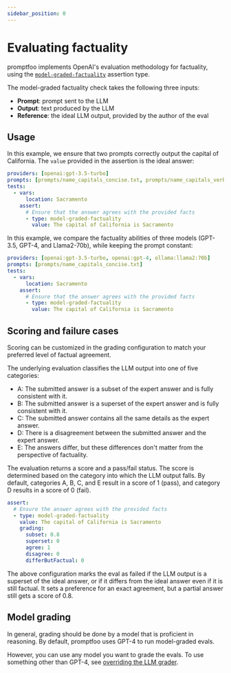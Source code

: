 ```yaml
---
sidebar_position: 0
---
```


# Evaluating factuality

promptfoo implements OpenAI's evaluation methodology for factuality, using the [`model-graded-factuality`](/docs/configuration/expected-outputs#model-graded-evals) assertion type.

The model-graded factuality check takes the following three inputs:

- **Prompt**: prompt sent to the LLM
- **Output**: text produced by the LLM
- **Reference**: the ideal LLM output, provided by the author of the eval

## Usage

In this example, we ensure that two prompts correctly output the capital of California. The `value` provided in the assertion is the ideal answer:

```yaml
providers: [openai:gpt-3.5-turbo]
prompts: [prompts/name_capitals_concise.txt, prompts/name_capitals_verbose.txt]
tests:
  - vars:
      location: Sacramento
    assert:
      # Ensure that the answer agrees with the provided facts
      - type: model-graded-factuality
        value: The capital of California is Sacramento
```

In this example, we compare the factuality abilities of three models (GPT-3.5, GPT-4, and Llama2-70b), while keeping the prompt constant:

```yaml
providers: [openai:gpt-3.5-turbo, openai:gpt-4, ollama:llama2:70b]
prompts: [prompts/name_capitals_concise.txt]
tests:
  - vars:
      location: Sacramento
    assert:
      # Ensure that the answer agrees with the provided facts
      - type: model-graded-factuality
        value: The capital of California is Sacramento
```

## Scoring and failure cases

Scoring can be customized in the grading configuration to match your preferred level of factual agreement.

The underlying evaluation classifies the LLM output into one of five categories:

- A: The submitted answer is a subset of the expert answer and is fully consistent with it.
- B: The submitted answer is a superset of the expert answer and is fully consistent with it.
- C: The submitted answer contains all the same details as the expert answer.
- D: There is a disagreement between the submitted answer and the expert answer.
- E: The answers differ, but these differences don't matter from the perspective of factuality.

The evaluation returns a score and a pass/fail status. The score is determined based on the category into which the LLM output falls. By default, categories A, B, C, and E result in a score of 1 (pass), and category D results in a score of 0 (fail).

```yaml
assert:
  # Ensure the answer agrees with the provided facts
  - type: model-graded-factuality
    value: The capital of California is Sacramento
    grading:
      subset: 0.8
      superset: 0
      agree: 1
      disagree: 0
      differButFactual: 0
```

The above configuration marks the eval as failed if the LLM output is a superset of the ideal answer, or if it differs from the ideal answer even if it is still factual. It sets a preference for an exact agreement, but a partial answer still gets a score of 0.8.

## Model grading

In general, grading should be done by a model that is proficient in reasoning. By default, promptfoo uses GPT-4 to run model-graded evals.

However, you can use any model you want to grade the evals. To use something other than GPT-4, see [overriding the LLM grader](/docs/configuration/expected-outputs#overriding-the-llm-grader).
